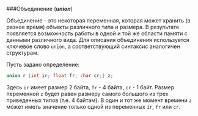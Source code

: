 ###Объединение (***union***)

Объединение - это некоторая переменная, которая может хранить (в разное время) объекты различного типа и размера. В результате появляется возможность работы в одной и той же области памяти с данными различного вида. Для описания объединения используется ключевое слово `union`, а соответствующий синтаксис аналогичен структурам.

Пусть задано определение:

```c
union r {int ir; float fr; char cr;} z;
```

Здесь `ir` имеет размер 2 байта, `fr` - 4 байта, `cr` - 1 байт. Размер переменной `z` будет равен размеру самого большого из трех приведенных типов (т.е. 4 байтам). В один и тот же момент времени `z` может иметь значение только одной из переменных `ir`, `fr` или `cr`.